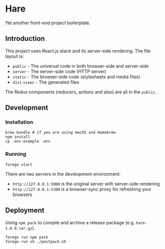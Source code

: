 # Hare

Yet another front-end project boilerplate.

## Introduction

This project uses React.js stack and its server-side rendering. The file layout
is:

- `public` - The universal code in both browser-side and server-side
- `server` - The server-side code (HTTP server)
- `static` - The browser-side code (stylesheets and media files)
- `dist` `views` - The generated files

The Redux components (reducers, actions and also) are all in the `public`.

## Development

### Installation

```
brew bundle # if you are using macOS and Homebrew
npm install
cp .env.example .env
```

### Running

```
forego start
```

There are two servers in the development environment:

- `http://127.0.0.1:5000` is the original server with server-side rendering
- `http://127.0.0.1:5300` is a browser-sync proxy for refreshing your browsers

## Deployment

Using `npm pack` to compile and archive a release package (e.g.
`hare-1.0.0.tar.gz`).

```
forego run npm pack
forego run sh ./postpack.sh
```
